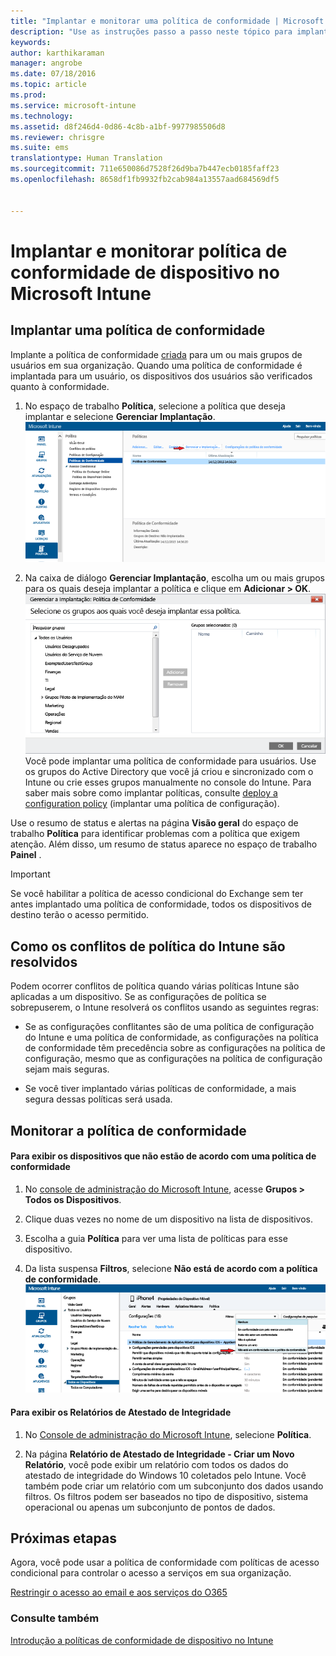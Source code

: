 ```yaml
---
title: "Implantar e monitorar uma política de conformidade | Microsoft Intune"
description: "Use as instruções passo a passo neste tópico para implantar e monitorar uma política de conformidade do dispositivo."
keywords: 
author: karthikaraman
manager: angrobe
ms.date: 07/18/2016
ms.topic: article
ms.prod: 
ms.service: microsoft-intune
ms.technology: 
ms.assetid: d8f246d4-0d86-4c8b-a1bf-9977985506d8
ms.reviewer: chrisgre
ms.suite: ems
translationtype: Human Translation
ms.sourcegitcommit: 711e650086d7528f26d9ba7b447ecb0185faff23
ms.openlocfilehash: 8658df1fb9932fb2cab984a13557aad684569df5


---
```


# Implantar e monitorar política de conformidade de dispositivo no Microsoft Intune
## Implantar uma política de conformidade
Implante a política de conformidade [criada](create-a-device-compliance-policy-in-microsoft-intune.md) para um ou mais grupos de usuários em sua organização. Quando uma política de conformidade é implantada para um usuário, os dispositivos dos usuários são verificados quanto à conformidade.

1.  No espaço de trabalho **Política**, selecione a política que deseja implantar e selecione **Gerenciar Implantação**.
![Captura de tela da página de política de conformidade, mostrando a opção de menu Gerenciar Implantação na parte superior](./media/intune-sa-3c-deploy-compliance-policy2.png)

2.  Na caixa de diálogo **Gerenciar Implantação**, escolha um ou mais grupos para os quais deseja implantar a política e clique em **Adicionar > OK**.
![Captura de tela da caixa de diálogo Gerenciar Implantação](./media/intune-sa-3d-deploy-compliance-policy3-Manage.png) Você pode implantar uma política de conformidade para usuários. Use os grupos do Active Directory que você já criou e sincronizado com o Intune ou crie esses grupos manualmente no console do Intune. Para saber mais sobre como implantar políticas, consulte [deploy a configuration policy](manage-settings-and-features-on-your-devices-with-microsoft-intune-policies.md) (implantar uma política de configuração).

Use o resumo de status e alertas na página **Visão geral** do espaço de trabalho **Política** para identificar problemas com a política que exigem atenção. Além disso, um resumo de status aparece no espaço de trabalho **Painel** .

> [!IMPORTANT]
> Se você habilitar a política de acesso condicional do Exchange sem ter antes implantado uma política de conformidade, todos os dispositivos de destino terão o acesso permitido.

## Como os conflitos de política do Intune são resolvidos
Podem ocorrer conflitos de política quando várias políticas Intune são aplicadas a um dispositivo. Se as configurações de política se sobrepuserem, o Intune resolverá os conflitos usando as seguintes regras:

-   Se as configurações conflitantes são de uma política de configuração do Intune e uma política de conformidade, as configurações na política de conformidade têm precedência sobre as configurações na política de configuração, mesmo que as configurações na política de configuração sejam mais seguras.

-   Se você tiver implantado várias políticas de conformidade, a mais segura dessas políticas será usada.

## Monitorar a política de conformidade

#### Para exibir os dispositivos que não estão de acordo com uma política de conformidade

1.  No [console de administração do Microsoft Intune](https://manage.microsoft.com), acesse **Grupos > Todos os Dispositivos**.

2.  Clique duas vezes no nome de um dispositivo na lista de dispositivos.

3.  Escolha a guia **Política** para ver uma lista de políticas para esse dispositivo.

4.  Da lista suspensa **Filtros**, selecione **Não está de acordo com a política de conformidade**.
![Captura de tela mostrando a lista de opções na lista de filtros](./media/intune-sa-3e-view-device-noncompliance.png)

#### Para exibir os Relatórios de Atestado de Integridade

1.  No [Console de administração do Microsoft Intune](https://manage.microsoft.com), selecione **Política**.

2.  Na página **Relatório de Atestado de Integridade - Criar um Novo Relatório**, você pode exibir um relatório com todos os dados do atestado de integridade do Windows 10 coletados pelo Intune. Você também pode criar um relatório com um subconjunto dos dados usando filtros. Os filtros podem ser baseados no tipo de dispositivo, sistema operacional ou apenas um subconjunto de pontos de dados.


## Próximas etapas
Agora, você pode usar a política de conformidade com políticas de acesso condicional para controlar o acesso a serviços em sua organização.

[Restringir o acesso ao email e aos serviços do O365](restrict-access-to-email-and-o365-services-with-microsoft-intune.md)


### Consulte também
[Introdução a políticas de conformidade de dispositivo no Intune](introduction-to-device-compliance-policies-in-microsoft-intune.md)



<!--HONumber=Aug16_HO3-->


